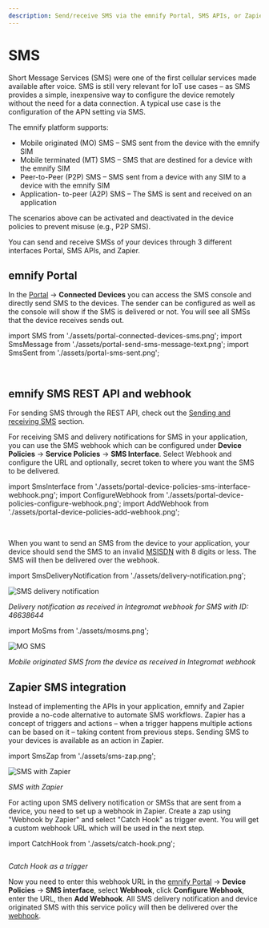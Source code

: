 ```yaml
---
description: Send/receive SMS via the emnify Portal, SMS APIs, or Zapier
---
```

# SMS

Short Message Services (SMS) were one of the first cellular services made available after voice.
SMS is still very relevant for IoT use cases – as SMS provides a simple, inexpensive way to configure the device remotely without the need for a data connection.
A typical use case is the configuration of the APN setting via SMS.

The emnify platform supports:

- Mobile originated (MO) SMS – SMS sent from the device with the emnify SIM
- Mobile terminated (MT) SMS – SMS that are destined for a device with the emnify SIM
- Peer-to-Peer (P2P) SMS – SMS sent from a device with any SIM to a device with the emnify SIM
- Application- to-peer (A2P) SMS – The SMS is sent and received on an application

The scenarios above can be activated and deactivated in the device policies to prevent misuse (e.g., P2P SMS).

You can send and receive SMSs of your devices through 3 different interfaces Portal, SMS APIs, and Zapier.

<!--  
![sms options](assets/sms_options.png)  
*SMS interfaces*
-->

## emnify Portal

In the [Portal](https://portal.emnify.com/) → **Connected Devices** you can access the SMS console and directly send SMS to the devices. 
The sender can be configured as well as the console will show if the SMS is delivered or not.
You will see all SMSs that the device receives sends out.

import SMS from './assets/portal-connected-devices-sms.png';
import SmsMessage from './assets/portal-send-sms-message-text.png';
import SmsSent from './assets/portal-sms-sent.png';

<div class="medium-zoom-image">
   <img src={SMS} style={{width:1027}} alt="" />
   <img src={SmsMessage} style={{width:496}} alt="" />
   <img src={SmsSent} style={{width:762}} alt="" />
</div>

## emnify SMS REST API and webhook

For sending SMS through the REST API, check out the [Sending and receiving SMS](#_sending_and_receiving_sms) section.

For receiving SMS and delivery notifications for SMS in your application, you can use the SMS webhook which can be configured under **Device Policies** → **Service Policies** → **SMS Interface**.
Select Webhook and configure the URL and optionally, secret token to where you want the SMS to be delivered.

import SmsInterface from './assets/portal-device-policies-sms-interface-webhook.png';
import ConfigureWebhook from './assets/portal-device-policies-configure-webhook.png';
import AddWebhook from './assets/portal-device-policies-add-webhook.png';

<div class="medium-zoom-image">
   <img src={SmsInterface} style={{width:800}} alt="" />
</div>
<img src={ConfigureWebhook} style={{width:399}} alt="" />
<img src={AddWebhook} style={{width:856}} alt="" />


When you want to send an SMS from the device to your application, your device should send the SMS to an invalid [MSISDN](#msisdn) with 8 digits or less.
The SMS will then be delivered over the webhook.

import SmsDeliveryNotification from './assets/delivery-notification.png';

<img src={SmsDeliveryNotification} style={{width:400}} alt="SMS delivery notification" />

*Delivery notification as received in Integromat webhook for SMS with ID: 46638644*


import MoSms from './assets/mosms.png';

<img src={MoSms} style={{width:400}} alt="MO SMS" />

*Mobile originated SMS from the device as received in Integromat webhook*

## Zapier SMS integration

Instead of implementing the APIs in your application, emnify and Zapier provide a no-code alternative to automate SMS workflows.
Zapier has a concept of triggers and actions – when a trigger happens multiple actions can be based on it – taking content from previous steps.
Sending SMS to your devices is available as an action in Zapier.

import SmsZap from './assets/sms-zap.png';

<div class="medium-zoom-image">
  <img src={SmsZap} style={{width:400}} alt="SMS with Zapier" />
</div>

*SMS with Zapier*

For acting upon SMS delivery notification or SMSs that are sent from a device, you need to set up a webhook in Zapier.
Create a zap using "Webhook by Zapier" and select "Catch Hook" as trigger event.
You will get a custom webhook URL which will be used in the next step.

import CatchHook from './assets/catch-hook.png';

<div class="medium-zoom-image">
  <img src={CatchHook} style={{width:400}} alt="" />
</div>

*Catch Hook as a trigger*

Now you need to enter this webhook URL in the [emnify Portal](https://portal.emnify.com/) → **Device Policies** → **SMS interface**, select **Webhook**, click **Configure Webhook**, enter the URL, then **Add Webhook**.
All SMS delivery notification and device originated SMS with this service policy will then be delivered over the [webhook](#emnify-sms-rest-api-and-webhook).



